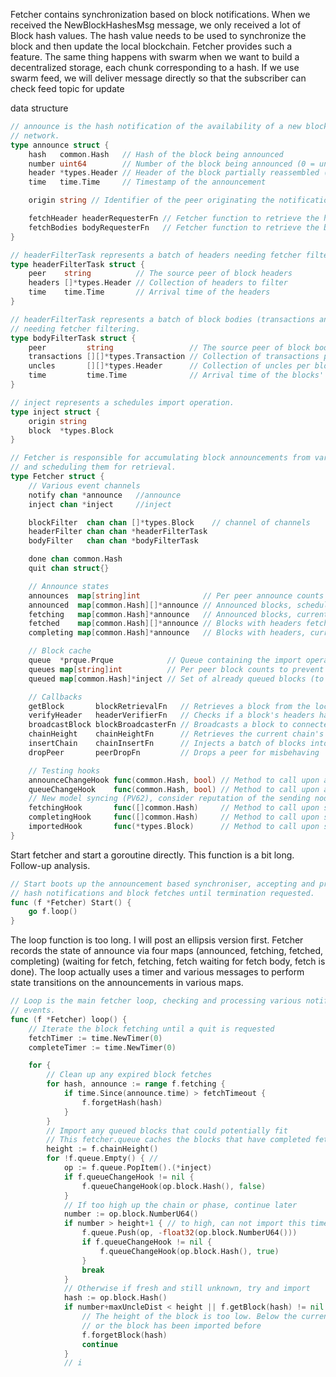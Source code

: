Fetcher contains synchronization based on block notifications. When we received the NewBlockHashesMsg message, we only received a lot of Block hash values. The hash value needs to be used to synchronize the block and then update the local blockchain. Fetcher provides such a feature.
The same thing happens with swarm when we want to build a decentralized storage, each chunk corresponding to a hash. If we use swarm feed, we will deliver message directly so that the subscriber can check feed topic for update

data structure

```go
// announce is the hash notification of the availability of a new block in the
// network.
type announce struct {
	hash   common.Hash   // Hash of the block being announced
	number uint64        // Number of the block being announced (0 = unknown | old protocol)
	header *types.Header // Header of the block partially reassembled (new protocol)
	time   time.Time     // Timestamp of the announcement

	origin string // Identifier of the peer originating the notification

	fetchHeader headerRequesterFn // Fetcher function to retrieve the header of an announced block
	fetchBodies bodyRequesterFn   // Fetcher function to retrieve the body of an announced block
}

// headerFilterTask represents a batch of headers needing fetcher filtering.
type headerFilterTask struct {
	peer    string          // The source peer of block headers
	headers []*types.Header // Collection of headers to filter
	time    time.Time       // Arrival time of the headers
}

// headerFilterTask represents a batch of block bodies (transactions and uncles)
// needing fetcher filtering.
type bodyFilterTask struct {
	peer         string                 // The source peer of block bodies
	transactions [][]*types.Transaction // Collection of transactions per block bodies
	uncles       [][]*types.Header      // Collection of uncles per block bodies
	time         time.Time              // Arrival time of the blocks' contents
}

// inject represents a schedules import operation.
type inject struct {
	origin string
	block  *types.Block
}

// Fetcher is responsible for accumulating block announcements from various peers
// and scheduling them for retrieval.
type Fetcher struct {
	// Various event channels
	notify chan *announce	//announce
	inject chan *inject		//inject

	blockFilter  chan chan []*types.Block	 // channel of channels
	headerFilter chan chan *headerFilterTask
	bodyFilter   chan chan *bodyFilterTask

	done chan common.Hash
	quit chan struct{}

	// Announce states
	announces  map[string]int              // Per peer announce counts to prevent memory exhaustion. Key is the name of the peer, and value is the count of announce, in order to avoid memory usage is too large.
	announced  map[common.Hash][]*announce // Announced blocks, scheduled for fetching
	fetching   map[common.Hash]*announce   // Announced blocks, currently fetching
	fetched    map[common.Hash][]*announce // Blocks with headers fetched, scheduled for body retrieval
	completing map[common.Hash]*announce   // Blocks with headers, currently body-completing

	// Block cache
	queue  *prque.Prque            // Queue containing the import operations (block number sorted), priority queue
	queues map[string]int          // Per peer block counts to prevent memory exhaustion. Key is peer and value is the number of blocks.
	queued map[common.Hash]*inject // Set of already queued blocks (to dedup imports)

	// Callbacks
	getBlock       blockRetrievalFn   // Retrieves a block from the local chain
	verifyHeader   headerVerifierFn   // Checks if a block's headers have a valid proof of work
	broadcastBlock blockBroadcasterFn // Broadcasts a block to connected peers
	chainHeight    chainHeightFn      // Retrieves the current chain's height
	insertChain    chainInsertFn      // Injects a batch of blocks into the chain
	dropPeer       peerDropFn         // Drops a peer for misbehaving

	// Testing hooks
	announceChangeHook func(common.Hash, bool) // Method to call upon adding or deleting a hash from the announce list
	queueChangeHook    func(common.Hash, bool) // Method to call upon adding or deleting a block from the import queue
	// New model syncing (PV62), consider reputation of the sending node
	fetchingHook       func([]common.Hash)     // Method to call upon starting a block (eth/61) or header (eth/62) fetch
	completingHook     func([]common.Hash)     // Method to call upon starting a block body fetch (eth/62)
	importedHook       func(*types.Block)      // Method to call upon successful block import (both eth/61 and eth/62)
}
```

Start fetcher and start a goroutine directly. This function is a bit long. Follow-up analysis.

```go
// Start boots up the announcement based synchroniser, accepting and processing
// hash notifications and block fetches until termination requested.
func (f *Fetcher) Start() {
	go f.loop()
}
```

The loop function is too long. I will post an ellipsis version first. Fetcher records the state of announce via four maps (announced, fetching, fetched, completing) (waiting for fetch, fetching, fetch waiting for fetch body, fetch is done). The loop actually uses a timer and various messages to perform state transitions on the announcements in various maps.

```go
// Loop is the main fetcher loop, checking and processing various notification
// events.
func (f *Fetcher) loop() {
	// Iterate the block fetching until a quit is requested
	fetchTimer := time.NewTimer(0)
	completeTimer := time.NewTimer(0)

	for {
		// Clean up any expired block fetches
		for hash, announce := range f.fetching {
			if time.Since(announce.time) > fetchTimeout {
				f.forgetHash(hash)
			}
		}
		// Import any queued blocks that could potentially fit
		// This fetcher.queue caches the blocks that have completed fetch and waits to insert them into the local blockchain in order.
		height := f.chainHeight()
		for !f.queue.Empty() { //
			op := f.queue.PopItem().(*inject)
			if f.queueChangeHook != nil {
				f.queueChangeHook(op.block.Hash(), false)
			}
			// If too high up the chain or phase, continue later
			number := op.block.NumberU64()
			if number > height+1 { // to high, can not import this time
				f.queue.Push(op, -float32(op.block.NumberU64()))
				if f.queueChangeHook != nil {
					f.queueChangeHook(op.block.Hash(), true)
				}
				break
			}
			// Otherwise if fresh and still unknown, try and import
			hash := op.block.Hash()
			if number+maxUncleDist < height || f.getBlock(hash) != nil {
				// The height of the block is too low. Below the current height-maxUncleDist
				// or the block has been imported before
				f.forgetBlock(hash)
				continue
			}
			// i